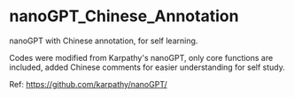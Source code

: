 # nanoGPT_Chinese_Annotation
nanoGPT with Chinese annotation, for self learning.

Codes were modified from Karpathy's nanoGPT, only core functions are included, added Chinese comments for easier understanding for self study.

Ref: https://github.com/karpathy/nanoGPT/

